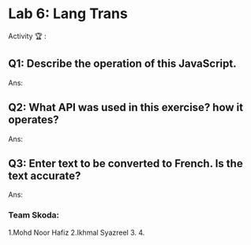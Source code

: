 # Lab 6: Lang Trans

Activity 🏆 :
## Q1: Describe the operation of this JavaScript.
Ans:

## Q2: What API was used in this exercise? how it operates?
Ans:

## Q3: Enter text to be converted to French. Is the text accurate?
Ans:




### Team Skoda:
1.Mohd Noor Hafiz
2.Ikhmal Syazreel
3.
4.
